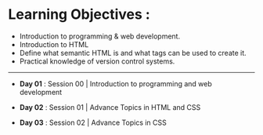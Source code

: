 # Learning Objectives :

- Introduction to programming & web development.
- Introduction to HTML
- Define what semantic HTML is and what tags can be used to create it.
- Practical knowledge of version control systems.

<hr />

- **Day 01** : Session 00 | Introduction to programming and web development

- **Day 02** : Session 01 | Advance Topics in HTML and CSS

- **Day 03** : Session 02 | Advance Topics in CSS

